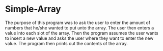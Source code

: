 # Simple-Array
The purpose of this program was to ask the user to enter the amount of numbers that he/she wanted to put unto the array. The user 
then enters a value into each slot of the array. Then the program assumes  the user wants to insert a new value and asks the user 
where they want to enter the new value. The program then prints out the contents of the array.

